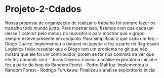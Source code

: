 # Projeto-2-Cdados

Nossa proposta de organização de realizar o trabalho foi sempre fazer os trabalho todo mundo junto. Para mostrar isso, fizemos com que cada um desse 1 commit pelo menos no repositório para mostrar que o grupo sempre esteve presente em conjunto.
Para simplificar o que cada um fez:
    - Diogo Duarte: Implementou o dataset no jupyter e fez a parte de Regressão Logistíca (Vale ressaltar que o Diogo tem um problema no git que não mostra que ele foi um contribuidor, porém se for nos commits irá ver que ele fez commits sim)
    - Jorás Oliveira: Iniciou a análise explorátoria inicial e fez a parte do loop do Random Forest
    - Pedro Mahfuz: Implementou o Random Forest
    - Rodrigo Furukawa: Finalizou a análise explorátoria inicial
    